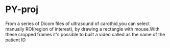 # PY-proj
From a series of Dicom files of ultrasound of carothid,you can select manually ROI(region of interest),  by drawing a rectangle with mouse.With these cropped frames it's possible to built a video called as the name of the patient ID
